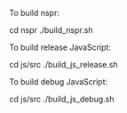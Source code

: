 To build nspr:

cd nspr
./build_nspr.sh

To build release JavaScript:

cd js/src
./build_js_release.sh

To build debug JavaScript:

cd js/src
./build_js_debug.sh
